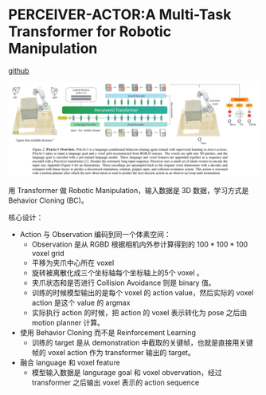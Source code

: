 # PERCEIVER-ACTOR:A Multi-Task Transformer for Robotic Manipulation
[github](https://github.com/peract/peract)

![](../imgs/peract.png)

用 Transformer 做 Robotic Manipulation，输入数据是 3D 数据，学习方式是 Behavior Cloning (BC)。

核心设计：
- Action 与 Observation 编码到同一个体素空间：
  - Observation 是从 RGBD 根据相机内外参计算得到的 $100*100*100$ voxel grid
  - 平移为夹爪中心所在 voxel
  - 旋转被离散化成三个坐标轴每个坐标轴上的5个 voxel 。
  - 夹爪状态和是否进行 Collision Avoidance 则是 binary 值。
  - 训练的时候模型输出的是每个 voxel 的 action value，然后实际的 voxel action 是这个 value 的 argmax
  - 实际执行 action 的时候，把 action 的 voxel 表示转化为 pose 之后由 motion planner 计算。
- 使用 Behavior Cloning 而不是 Reinforcement Learning
  - 训练的 target 是从 demonstration 中截取的关键帧，也就是直接用关键帧的 voxel action 作为 transformer 输出的 target。
- 融合 language 和 voxel feature
  - 模型输入数据是 langurage goal 和 voxel obvervation，经过 transformer 之后输出 voxel 表示的 action sequence